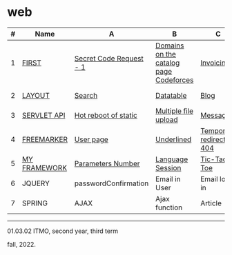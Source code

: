 # web

#|Name|A|B|C|D|E|F|G
---|---|---|---|---|---|---|---|---
1|[FIRST](https://github.com/maladetska/web-2022/blob/main/First/tasks1.pdf)|[Secret Code Request - 1](https://github.com/maladetska/web-2022/tree/main/First/A)|[Domains on the catalog page Codeforces](https://github.com/maladetska/web-2022/tree/main/First/B)|[Invoicing](https://github.com/maladetska/web-2022/tree/main/First/C)|The simplest HTTP server
2|[LAYOUT](https://github.com/maladetska/web-2022/blob/main/Layout/tasks2.pdf)|[Search](https://github.com/maladetska/web-2022/blob/main/Layout/_layout/index1.html)|[Datatable](https://github.com/maladetska/web-2022/blob/main/Layout/_layout/index2.html)|[Blog](https://github.com/maladetska/web-2022/blob/main/Layout/_layout/index3.html)|[Login form](https://github.com/maladetska/web-2022/blob/main/Layout/_layout/index4.html)
3|[SERVLET API](https://github.com/maladetska/web/blob/main/Servlet%20API/tasks3.pdf)|[Hot reboot of static](https://github.com/maladetska/web/blob/main/Servlet%20API/src/main/java/ru/itmo/wp/servlet/StaticServlet.java)|[Multiple file upload](https://github.com/maladetska/web/blob/main/Servlet%20API/src/main/java/ru/itmo/wp/servlet/StaticServlet.java)|[Messages](https://github.com/maladetska/web/blob/main/Servlet%20API/src/main/java/ru/itmo/wp/servlet/MessageServlet.java)|Captcha
4|[FREEMARKER](https://github.com/maladetska/web/blob/main/FreeMarker/%D0%92%D0%B5%D0%B1-%D0%BF%D1%80%D0%BE%D0%B3%D1%80%D0%B0%D0%BC%D0%BC%D0%B8%D1%80%D0%BE%D0%B2%D0%B0%D0%BD%D0%B8%D0%B5_%20%D0%BF%D1%80%D0%B0%D0%BA%D1%82%D0%B8%D0%BA%D0%B0-4%20(2022).pdf)|[User page](https://github.com/maladetska/web/blob/main/FreeMarker/src/main/webapp/WEB-INF/templates/user.ftlh)|[Underlined](https://github.com/maladetska/web/blob/main/FreeMarker/src/main/webapp/WEB-INF/templates/common.ftlh)|[Temporary redirect + 404](https://github.com/maladetska/web/blob/main/FreeMarker/src/main/java/ru/itmo/web/hw4/web/FreemarkerServlet.java)|[Post](https://github.com/maladetska/web/blob/main/FreeMarker/src/main/java/ru/itmo/web/hw4/model/Post.java) + [Users](https://github.com/maladetska/web/blob/main/FreeMarker/src/main/webapp/WEB-INF/templates/users.ftlh)|[Sidebar](https://github.com/maladetska/web/blob/main/FreeMarker/src/main/webapp/WEB-INF/templates/common.ftlh) + [Posts](https://github.com/maladetska/web/blob/main/FreeMarker/src/main/webapp/WEB-INF/templates/posts.ftlh)|[Color](https://github.com/maladetska/web/blob/main/FreeMarker/src/main/java/ru/itmo/web/hw4/model/Color.java) + [Logged user](https://github.com/maladetska/web/blob/main/FreeMarker/src/main/webapp/WEB-INF/templates/common.ftlh) 
5|[MY FRAMEWORK](https://github.com/maladetska/web/blob/main/My%20Framework/%D0%92%D0%B5%D0%B1-%D0%BF%D1%80%D0%BE%D0%B3%D1%80%D0%B0%D0%BC%D0%BC%D0%B8%D1%80%D0%BE%D0%B2%D0%B0%D0%BD%D0%B8%D0%B5_%20%D0%BF%D1%80%D0%B0%D0%BA%D1%82%D0%B8%D0%BA%D0%B0-5%20(2022).pdf)|[Parameters Number](https://github.com/maladetska/web/blob/main/My%20Framework/src/main/java/ru/itmo/wp/web/FrontServlet.java)|[Language Session](https://github.com/maladetska/web/blob/main/My%20Framework/src/main/java/ru/itmo/wp/web/FrontServlet.java)|[Tic-Tac-Toe](https://github.com/maladetska/web/blob/main/My%20Framework/src/main/java/ru/itmo/wp/web/page/TicTacToePage.java)
6|JQUERY|passwordConfirmation|Email in User|Email log in|userCount|Event|Talk|BasicRepositoryImpl
7|SPRING|AJAX|Ajax function|Article|Reverse sequence|hidden|admin

------
01.03.02 ITMO, second year, third term

fall, 2022.
